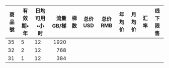 |商品號|有效期•年|日均可用•小时|流量GB/梯|梯数|总价USD|总价RMB|年均价|月均价|汇率|线下限售|
|-----|-----|-------|---:|---|-------|------|------|----|---|------|
|35|5|12|1920||||||||
|32|2|12|768||||||||
|31|1|12|384||||||||

